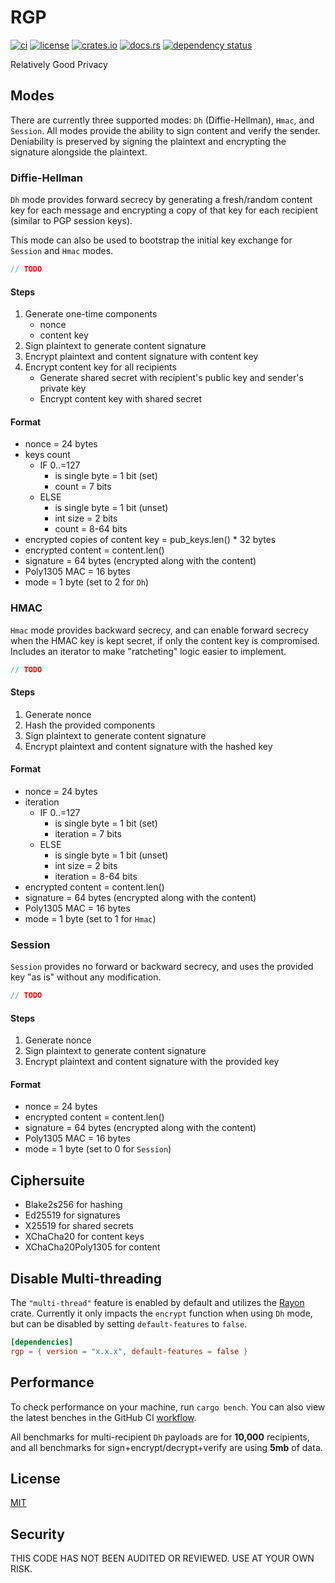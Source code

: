 # RGP

[![ci](https://github.com//seanwatters/rgp/actions/workflows/ci.yml/badge.svg)](https://github.com//seanwatters/rgp/actions/workflows/ci.yml)
[![license](https://img.shields.io/github/license/seanwatters/rgp.svg)](https://github.com/seanwatters/rgp/blob/main/LICENSE)
[![crates.io](https://img.shields.io/crates/v/rgp.svg)](https://crates.io/crates/rgp)
[![docs.rs](https://docs.rs/rgp/badge.svg)](https://docs.rs/rgp/)
[![dependency status](https://deps.rs/repo/github/seanwatters/rgp/status.svg)](https://deps.rs/repo/github/seanwatters/rgp)

Relatively Good Privacy

## Modes

There are currently three supported modes: `Dh` (Diffie-Hellman), `Hmac`, and `Session`. All modes provide the ability to sign content and verify the sender. Deniability is preserved by signing the plaintext and encrypting the signature alongside the plaintext.

### Diffie-Hellman

`Dh` mode provides forward secrecy by generating a fresh/random content key for each message and encrypting a copy of that key for each recipient (similar to PGP session keys).

This mode can also be used to bootstrap the initial key exchange for `Session` and `Hmac` modes.

```rust
// TODO
```

#### Steps

1. Generate one-time components
    - nonce
    - content key
2. Sign plaintext to generate content signature
3. Encrypt plaintext and content signature with content key
4. Encrypt content key for all recipients
    - Generate shared secret with recipient's public key and sender's private key
    - Encrypt content key with shared secret

#### Format

- nonce = 24 bytes
- keys count
    - IF 0..=127
        - is single byte = 1 bit (set)
        - count = 7 bits
    - ELSE
        - is single byte = 1 bit (unset)
        - int size = 2 bits
        - count = 8-64 bits
- encrypted copies of content key = pub_keys.len() * 32 bytes
- encrypted content = content.len()
- signature = 64 bytes (encrypted along with the content)
- Poly1305 MAC = 16 bytes
- mode = 1 byte (set to 2 for `Dh`)

### HMAC

`Hmac` mode provides backward secrecy, and can enable forward secrecy when the HMAC key is kept secret, if only the content key is compromised. Includes an iterator to make "ratcheting" logic easier to implement.

```rust
// TODO
```

#### Steps

1. Generate nonce
2. Hash the provided components
3. Sign plaintext to generate content signature
4. Encrypt plaintext and content signature with the hashed key

#### Format

- nonce = 24 bytes
- iteration
    - IF 0..=127
        - is single byte = 1 bit (set)
        - iteration = 7 bits
    - ELSE
        - is single byte = 1 bit (unset)
        - int size = 2 bits
        - iteration = 8-64 bits
- encrypted content = content.len()
- signature = 64 bytes (encrypted along with the content)
- Poly1305 MAC = 16 bytes
- mode = 1 byte (set to 1 for `Hmac`)

### Session

`Session` provides no forward or backward secrecy, and uses the provided key "as is" without any modification.

```rust
// TODO
```

#### Steps

1. Generate nonce
2. Sign plaintext to generate content signature
3. Encrypt plaintext and content signature with the provided key

#### Format

- nonce = 24 bytes
- encrypted content = content.len()
- signature = 64 bytes (encrypted along with the content)
- Poly1305 MAC = 16 bytes
- mode = 1 byte (set to 0 for `Session`)

## Ciphersuite

- Blake2s256 for hashing
- Ed25519 for signatures
- X25519 for shared secrets
- XChaCha20 for content keys
- XChaCha20Poly1305 for content

## Disable Multi-threading

The `"multi-thread"` feature is enabled by default and utilizes the [Rayon](https://crates.io/crates/rayon) crate. Currently it only impacts the `encrypt` function when using `Dh` mode, but can be disabled by setting `default-features` to `false`.

```toml
[dependencies]
rgp = { version = "x.x.x", default-features = false }
```

## Performance

To check performance on your machine, run `cargo bench`. You can also view the latest benches in the GitHub CI [workflow](https://github.com//seanwatters/rgp/actions/workflows/ci.yml).

All benchmarks for multi-recipient `Dh` payloads are for **10,000** recipients, and all benchmarks for sign+encrypt/decrypt+verify are using **5mb** of data.

## License

[MIT](https://opensource.org/license/MIT)

## Security

THIS CODE HAS NOT BEEN AUDITED OR REVIEWED. USE AT YOUR OWN RISK.

